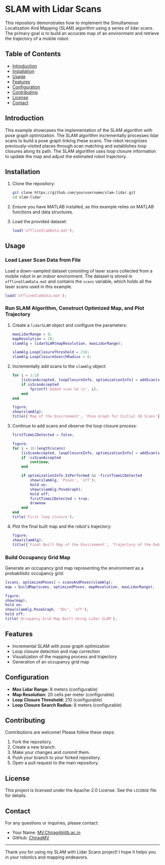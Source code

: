 # SLAM with Lidar Scans

This repository demonstrates how to implement the Simultaneous Localization And Mapping (SLAM) algorithm using a series of lidar scans. The primary goal is to build an accurate map of an environment and retrieve the trajectory of a mobile robot.

## Table of Contents

- [Introduction](#introduction)
- [Installation](#installation)
- [Usage](#usage)
- [Features](#features)
- [Configuration](#configuration)
- [Contributing](#contributing)
- [License](#license)
- [Contact](#contact)

## Introduction

This example showcases the implementation of the SLAM algorithm with pose graph optimization. The SLAM algorithm incrementally processes lidar scans to build a pose graph linking these scans. The robot recognizes previously-visited places through scan matching and establishes loop closures along its path. The SLAM algorithm uses loop closure information to update the map and adjust the estimated robot trajectory.

## Installation

1. Clone the repository:
    ```bash
    git clone https://github.com/yourusername/slam-lidar.git
    cd slam-lidar
    ```

2. Ensure you have MATLAB installed, as this example relies on MATLAB functions and data structures.

3. Load the provided dataset:
    ```matlab
    load('offlineSlamData.mat');
    ```

## Usage

### Load Laser Scan Data from File

Load a down-sampled dataset consisting of laser scans collected from a mobile robot in an indoor environment. The dataset is stored in `offlineSlamData.mat` and contains the `scans` variable, which holds all the laser scans used in this example.

```matlab
load('offlineSlamData.mat');
```

### Run SLAM Algorithm, Construct Optimized Map, and Plot Trajectory

1. Create a `lidarSLAM` object and configure the parameters:

    ```matlab
    maxLidarRange = 8;
    mapResolution = 20;
    slamAlg = lidarSLAM(mapResolution, maxLidarRange);

    slamAlg.LoopClosureThreshold = 210;  
    slamAlg.LoopClosureSearchRadius = 8;
    ```

2. Incrementally add scans to the `slamAlg` object:

    ```matlab
    for i = 1:10
        [isScanAccepted, loopClosureInfo, optimizationInfo] = addScan(slamAlg, scans{i});
        if isScanAccepted
            fprintf('Added scan %d \n', i);
        end
    end

    figure;
    show(slamAlg);
    title({'Map of the Environment', 'Pose Graph for Initial 10 Scans'});
    ```

3. Continue to add scans and observe the loop closure process:

    ```matlab
    firstTimeLCDetected = false;

    figure;
    for i = 10:length(scans)
        [isScanAccepted, loopClosureInfo, optimizationInfo] = addScan(slamAlg, scans{i});
        if ~isScanAccepted
            continue;
        end

        if optimizationInfo.IsPerformed && ~firstTimeLCDetected
            show(slamAlg, 'Poses', 'off');
            hold on;
            show(slamAlg.PoseGraph); 
            hold off;
            firstTimeLCDetected = true;
            drawnow
        end
    end
    title('First loop closure');
    ```

4. Plot the final built map and the robot's trajectory:

    ```matlab
    figure;
    show(slamAlg);
    title({'Final Built Map of the Environment', 'Trajectory of the Robot'});
    ```

### Build Occupancy Grid Map

Generate an occupancy grid map representing the environment as a probabilistic occupancy grid:

```matlab
[scans, optimizedPoses] = scansAndPoses(slamAlg);
map = buildMap(scans, optimizedPoses, mapResolution, maxLidarRange);

figure;
show(map);
hold on;
show(slamAlg.PoseGraph, 'IDs', 'off');
hold off;
title('Occupancy Grid Map Built Using Lidar SLAM');
```

## Features

- Incremental SLAM with pose graph optimization
- Loop closure detection and map correction
- Visualization of the mapping process and trajectory
- Generation of an occupancy grid map

## Configuration

- **Max Lidar Range:** 8 meters (configurable)
- **Map Resolution:** 20 cells per meter (configurable)
- **Loop Closure Threshold:** 210 (configurable)
- **Loop Closure Search Radius:** 8 meters (configurable)

## Contributing

Contributions are welcome! Please follow these steps:

1. Fork the repository.
2. Create a new branch.
3. Make your changes and commit them.
4. Push your branch to your forked repository.
5. Open a pull request to the main repository.

## License

This project is licensed under the Apache-2.0 License. See the `LICENSE` file for details.

## Contact

For any questions or inquiries, please contact:

- Your Name: [MV.Chirag@iiitb.ac.in](mailto:MV.Chirag@iiitb.ac.in)
- GitHub: [ChiragMV](https://github.com/ChiragMV)

---

Thank you for using my SLAM with Lidar Scans project! I hope it helps you in your robotics and mapping endeavors.
